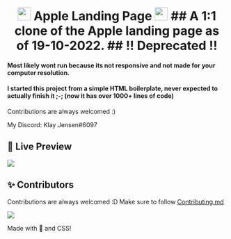 <h1 align="center"> <img src="https://upload.wikimedia.org/wikipedia/commons/thumb/3/31/Apple_logo_white.svg/1200px-Apple_logo_white.svg.png" width="30px"> Apple Landing Page <img src="https://upload.wikimedia.org/wikipedia/commons/thumb/3/31/Apple_logo_white.svg/1200px-Apple_logo_white.svg.png" width="30px">
## A 1:1 clone of the Apple landing page as of 19-10-2022.
## !! Deprecated !!







#### Most likely wont run because its not responsive and not made for your computer resolution.
#### I started this project from a simple HTML boilerplate, never expected to actually finish it ;-; (now it has over 1000+ lines of code)

Contributions are always welcomed :)

My Discord: Klay Jensen#6097

## 📸 Live Preview
<img src="https://raw.githubusercontent.com/tejas2510/AppleWebsiteClone/main/assets/screencapture-192-168-29-74-5500-index-html-2022-10-28-22_59_50.png">

## ✨ Contributors

Contributions are always welcomed :D Make sure to follow [Contributing.md](/CONTRIBUTING.md)

<a href="https://github.com/tejas2510/AppleWebsiteClone/graphs/contributors">
  <img src="https://contrib.rocks/image?repo=tejas2510/AppleWebsiteClone" />
</a>


Made with 💖 and CSS!


